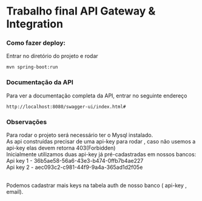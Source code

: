  
 
# Trabalho final API Gateway & Integration

### Como fazer deploy:
Entrar no diretório do projeto e rodar
```
mvn spring-boot:run 
```

### Documentação da API
Para ver a documentação completa da API, entrar no seguinte endereço
```
http://localhost:8080/swagger-ui/index.html#
``` 

### Observações
Para rodar o projeto será necessário ter o Mysql instalado.   <br/>
As api construídas precisar de uma api-key para rodar , caso não usemos a api-key elas devem retorna 403(Forbidden)  <br/>
Inicialmente utilizamos duas api-key já pré-cadastradas em nossos bancos:  <br/>
Api key 1   -  36b5ae58-56a6-43e3-b474-0ffb7b4ae227  <br/>
Api key 2   -  aec093c2-c981-44f9-9a4a-365ad1d2f05e  <br/>  <br/>

Podemos cadastrar mais keys na tabela auth de nosso banco ( api-key , email). 




  
